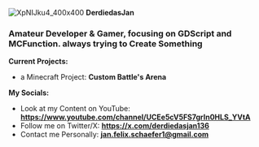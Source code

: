![XpNIJku4_400x400](https://github.com/derdiedasjan/jan.github.io/assets/108225253/0b44812d-35cb-4ffc-b0e6-ae37fb7616cc)
**DerdiedasJan**

<h3 align="left">Amateur Developer & Gamer, focusing on GDScript and MCFunction. always trying to Create Something</h3>

**Current Projects:**
- a Minecraft Project: **Custom Battle's Arena**


**My Socials:**
- Look at my Content on YouTube: **https://www.youtube.com/channel/UCEe5cV5FS7grIn0HLS_YVtA**
- Follow me on Twitter/X: **https://x.com/derdiedasjan136**
- Contact me Personally: **jan.felix.schaefer1@gmail.com**
